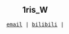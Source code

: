 
<h2 align="center"> 1ris_W</h3>

<p align="center">
  <samp>
    <a href="mailto:ediath462@gmail.com">email</a> |
    <a href="https://space.bilibili.com/291814941">bilibili</a> |
  </samp>
</p>

